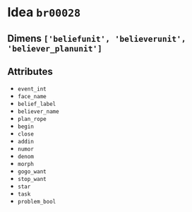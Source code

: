 # Idea `br00028`

## Dimens `['beliefunit', 'believerunit', 'believer_planunit']`

## Attributes
- `event_int`
- `face_name`
- `belief_label`
- `believer_name`
- `plan_rope`
- `begin`
- `close`
- `addin`
- `numor`
- `denom`
- `morph`
- `gogo_want`
- `stop_want`
- `star`
- `task`
- `problem_bool`

